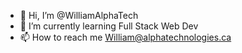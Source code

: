- 👋 Hi, I’m @WilliamAlphaTech
- 🌱 I’m currently learning Full Stack Web Dev
- 📫 How to reach me William@alphatechnologies.ca

